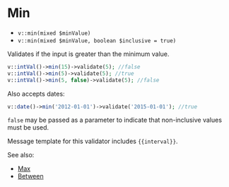 # Min

- `v::min(mixed $minValue)`
- `v::min(mixed $minValue, boolean $inclusive = true)`

Validates if the input is greater than the minimum value.

```php
v::intVal()->min(15)->validate(5); //false
v::intVal()->min(5)->validate(5); //true
v::intVal()->min(5, false)->validate(5); //false
```

Also accepts dates:

```php
v::date()->min('2012-01-01')->validate('2015-01-01'); //true
```

`false` may be passed as a parameter to indicate that non-inclusive
values must be used.

Message template for this validator includes `{{interval}}`.

See also:

  * [Max](Max.md)
  * [Between](Between.md)
